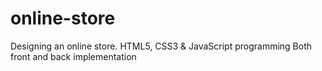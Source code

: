 # online-store
Designing an online store.
HTML5, CSS3 & JavaScript programming 
Both front and back implementation
